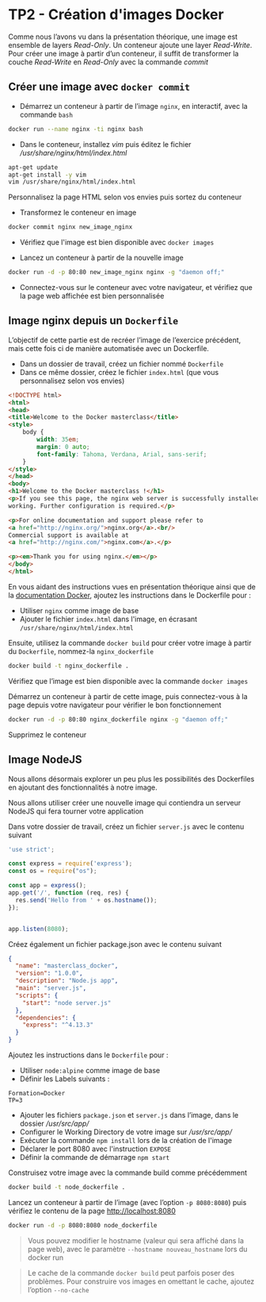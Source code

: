 # TP2 - Création d'images Docker

Comme nous l’avons vu dans la présentation théorique, une image est ensemble de layers *Read-Only*. Un conteneur ajoute une layer *Read-Write*. Pour créer une image à partir d’un conteneur, il suffit de transformer la couche *Read-Write* en *Read-Only* avec la commande *commit*

## Créer une image avec `docker commit`

- Démarrez un conteneur à partir de l’image `nginx`, en interactif, avec la commande `bash`

```bash
docker run --name nginx -ti nginx bash
```

- Dans le conteneur, installez *vim* puis éditez le fichier */usr/share/nginx/html/index.html*

```bash
apt-get update
apt-get install -y vim
vim /usr/share/nginx/html/index.html
```

Personnalisez la page HTML selon vos envies puis sortez du conteneur

- Transformez le conteneur en image

```bash
docker commit nginx new_image_nginx
```

- Vérifiez que l'image est bien disponible avec `docker images`

- Lancez un conteneur à partir de la nouvelle image

```bash
docker run -d -p 80:80 new_image_nginx nginx -g "daemon off;"
```

- Connectez-vous sur le conteneur avec votre navigateur, et vérifiez que la page web affichée est bien personnalisée

## Image nginx depuis un `Dockerfile`

L’objectif de cette partie est de recréer l’image de l’exercice précédent, mais cette fois ci de manière automatisée avec un Dockerfile.

- Dans un dossier de travail, créez un fichier nommé `Dockerfile`
- Dans ce même dossier, créez le fichier `index.html` (que vous personnalisez selon vos envies)

```html
<!DOCTYPE html>
<html>
<head>
<title>Welcome to the Docker masterclass</title>
<style>
    body {
        width: 35em;
        margin: 0 auto;
        font-family: Tahoma, Verdana, Arial, sans-serif;
    }
</style>
</head>
<body>
<h1>Welcome to the Docker masterclass !</h1>
<p>If you see this page, the nginx web server is successfully installed and
working. Further configuration is required.</p>

<p>For online documentation and support please refer to
<a href="http://nginx.org/">nginx.org</a>.<br/>
Commercial support is available at
<a href="http://nginx.com/">nginx.com</a>.</p>

<p><em>Thank you for using nginx.</em></p>
</body>
</html>
```

En vous aidant des instructions vues en présentation théorique ainsi que de la [documentation Docker](https://docs.docker.com/engine/reference/builder/), ajoutez les instructions dans le Dockerfile pour :

- Utiliser `nginx` comme image de base
- Ajouter le fichier `index.html` dans l'image, en écrasant `/usr/share/nginx/html/index.html`

Ensuite, utilisez la commande `docker build` pour créer votre image à partir du `Dockerfile`, nommez-la `nginx_dockerfile`

```bash
docker build -t nginx_dockerfile .
```

Vérifiez que l’image est bien disponible avec la commande `docker images`

Démarrez un conteneur à partir de cette image, puis connectez-vous à la page depuis votre navigateur pour vérifier le bon fonctionnement

```bash
docker run -d -p 80:80 nginx_dockerfile nginx -g "daemon off;"
```

Supprimez le conteneur


## Image NodeJS

Nous allons désormais explorer un peu plus les possibilités des Dockerfiles en ajoutant des fonctionnalités à notre image.

Nous allons utiliser créer une nouvelle image qui contiendra un serveur NodeJS qui fera tourner votre application

Dans votre dossier de travail, créez un fichier `server.js` avec le contenu suivant

```js
'use strict';

const express = require('express');
const os = require("os");

const app = express();
app.get('/', function (req, res) {
  res.send('Hello from ' + os.hostname());
});


app.listen(8080);
```

Créez également un fichier package.json avec le contenu suivant

```json
{
  "name": "masterclass_docker",
  "version": "1.0.0",
  "description": "Node.js app",
  "main": "server.js",
  "scripts": {
    "start": "node server.js"
  },
  "dependencies": {
    "express": "^4.13.3"
  }
}
```

Ajoutez les instructions dans le `Dockerfile` pour :

- Utiliser `node:alpine` comme image de base
- Définir les Labels suivants :

```
Formation=Docker
TP=3
```

- Ajouter les fichiers `package.json` et `server.js` dans l’image, dans le dossier */usr/src/app/*
- Configurer le Working Directory de votre image sur */usr/src/app/*
- Exécuter la commande `npm install` lors de la création de l'image
- Déclarer le port 8080 avec l'instruction `EXPOSE`
- Définir la commande de démarrage `npm start`


Construisez votre image avec la commande build comme précédemment

```bash
docker build -t node_dockerfile .
```

Lancez un conteneur à partir de l’image (avec l’option `-p 8080:8080`) puis vérifiez le contenu de la page [http://localhost:8080](http://localhost:8080)

```bash
docker run -d -p 8080:8080 node_dockerfile
```

> Vous pouvez modifier le hostname (valeur qui sera affiché dans la page web), avec le paramètre `--hostname nouveau_hostname` lors du docker run

> Le cache de la commande `docker build` peut parfois poser des problèmes. Pour construire vos images en omettant le cache, ajoutez l’option `--no-cache`
